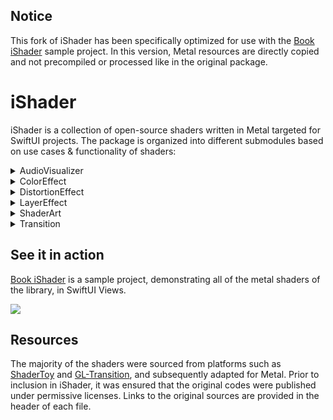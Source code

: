 ## Notice 

This fork of iShader has been specifically optimized for use with the [Book iShader](https://github.com/Treata11/Book-iShader) sample project. In this version, Metal resources are directly copied and not precompiled or processed like in the original package.

# iShader

iShader is a collection of open-source shaders written in Metal targeted for SwiftUI projects. The package is organized into different submodules based on use cases & functionality of shaders:

<details>
<summary> AudioVisualizer </summary>

Shaders in this module are designed to respond to changes in sound frequencies.
The shaders in this section are primarily designed for non-scientific purposes. It's written to look responsive and aesthetic when used to visualize music.

</details>


<details>
<summary> ColorEffect </summary>

ColorEffect shaders act as a filter effect on the color of each pixel. 
You've probably used them many times editing a photo taken with your phone.


</details>


<details>
<summary> DistortionEffect </summary>

DistortionEffects manipulate the location of each pixel. Seen in many Video editing tools.

</details>


<details>
<summary> LayerEffect </summary>

Very similar to ColorEffect, but much more powerful. These shaders are capable of sampling a SwiftUI `layer` at location(s) derived from any `position` and then applying some kind of transformation to produce a new color.

</details>


<details>
<summary> ShaderArt </summary>

Art using pure math!
The results are mesmerizing. 

</details>


<details>
<summary> Transition </summary>

A Transition is an animation that smoothly animates the intermediary steps between 2 SwiftUI `Views`.

</details>



## See it in action

[Book iShader](https://github.com/Treata11/Book-iShader) is a sample project, demonstrating all of the metal shaders of the library, in SwiftUI Views.

<img src="https://github.com/Treata11/iShader/blob/main/Misc/Book_iShader.jpeg">


## Resources

The majority of the shaders were sourced from platforms such as [ShaderToy](https://www.shadertoy.com/) and [GL-Transition](https://gl-transitions.com/), and subsequently adapted for Metal.
Prior to inclusion in iShader, it was ensured that the original codes were published under permissive licenses. Links to the original sources are provided in the header of each file.
